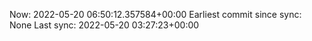 Now: 2022-05-20 06:50:12.357584+00:00 Earliest commit since sync: None Last sync: 2022-05-20 03:27:23+00:00
